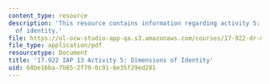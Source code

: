 ```yaml
---
content_type: resource
description: 'This resource contains information regarding activity 5: dimensions
  of identity.'
file: https://ol-ocw-studio-app-qa.s3.amazonaws.com/courses/17-922-dr-martin-luther-king-jr-iap-design-seminar-january-iap-2013/68be16ba7b852f700c916e35f29ed281_MIT17_922IAP13_Activity5.pdf
file_type: application/pdf
resourcetype: Document
title: '17.922 IAP 13 Activity 5: Dimensions of Identity'
uid: 68be16ba-7b85-2f70-0c91-6e35f29ed281
---
```

